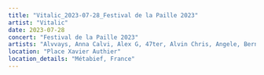 ```yaml
---
title: "Vitalic_2023-07-28_Festival de la Paille 2023"
artist: "Vitalic"
date: 2023-07-28
concert: "Festival de la Paille 2023"
artists: "Alvvays, Anna Calvi, Alex G, 47ter, Alvin Chris, Angele, Bernard Lavilliers, Caballero & JeanJass, Arctic Monkeys, Amelie Lens, Âme, Ayron Jones, Blend of stones, anetha, Apashe, Alissic, angel cara, Vitalic"
location: "Place Xavier Authier"
location_details: "Métabief, France"
---
```

